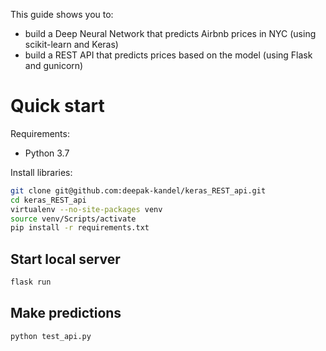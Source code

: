 This guide shows you to:

- build a Deep Neural Network that predicts Airbnb prices in NYC (using scikit-learn and Keras)
- build a REST API that predicts prices based on the model (using Flask and gunicorn)


# Quick start

Requirements:

- Python 3.7



Install libraries:

```bash
git clone git@github.com:deepak-kandel/keras_REST_api.git
cd keras_REST_api
virtualenv --no-site-packages venv
source venv/Scripts/activate
pip install -r requirements.txt
```

## Start local server

```bash
flask run
```

## Make predictions
```bash
python test_api.py
```
